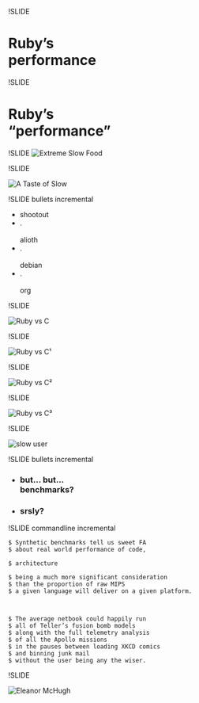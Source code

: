 !SLIDE

# Ruby’s<br />performance



!SLIDE

# Ruby’s<br />“performance”



!SLIDE
![Extreme Slow Food](extreme-slow-food.jpg)



!SLIDE

![A Taste of Slow](a-taste-of-slow.jpg)



!SLIDE bullets incremental

* shootout
* .<br /><br />alioth
* .<br /><br />debian
* .<br /><br />org



!SLIDE

![Ruby vs C](ruby-c-0.png)



!SLIDE

![Ruby vs C¹](ruby-c-1.png)



!SLIDE

![Ruby vs C²](ruby-c-2.png)



!SLIDE

![Ruby vs C³](ruby-c-3.png)



!SLIDE

![slow user](slow-user.jpg)



!SLIDE bullets incremental

* ### but… but…<br />benchmarks?
* ### srsly?



!SLIDE commandline incremental

	$ Synthetic benchmarks tell us sweet FA
	$ about real world performance of code,

	$ architecture

	$ being a much more significant consideration
	$ than the proportion of raw MIPS
	$ a given language will deliver on a given platform.



	$ The average netbook could happily run
	$ all of Teller’s fusion bomb models
	$ along with the full telemetry analysis
	$ of all the Apollo missions
	$ in the pauses between loading XKCD comics
	$ and binning junk mail
	$ without the user being any the wiser.



!SLIDE

![Eleanor McHugh](eleanor.jpg)



